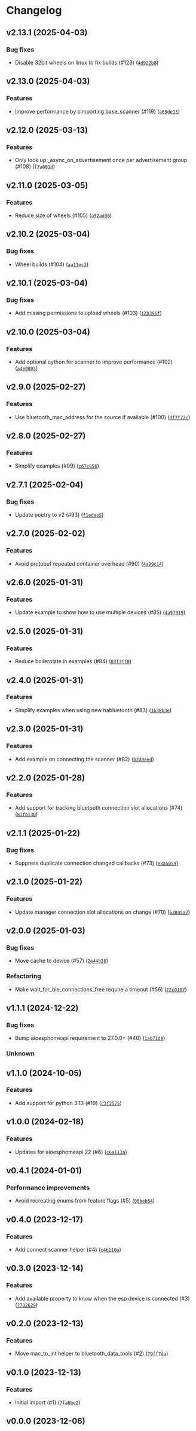 # Changelog

## v2.13.1 (2025-04-03)

### Bug fixes


- Disable 32bit wheels on linux to fix builds (#123) ([`4d922b8`](https://github.com/Bluetooth-Devices/bleak-esphome/commit/4d922b82b073073e710a50da8b1b80be99166d2d))


## v2.13.0 (2025-04-03)

### Features


- Improve performance by cimporting base_scanner (#119) ([`a69de13`](https://github.com/Bluetooth-Devices/bleak-esphome/commit/a69de13dce134108cb018c4197aaeef1a07cfda2))


## v2.12.0 (2025-03-13)

### Features


- Only look up _async_on_advertisement once per advertisement group (#108) ([`f7a001d`](https://github.com/Bluetooth-Devices/bleak-esphome/commit/f7a001d4288d0fec56a7467ebb6759c2658c40dd))


## v2.11.0 (2025-03-05)

### Features


- Reduce size of wheels (#105) ([`a52ad36`](https://github.com/Bluetooth-Devices/bleak-esphome/commit/a52ad36a8838a8516b7d533f0a5080c50ad9db7e))


## v2.10.2 (2025-03-04)

### Bug fixes


- Wheel builds (#104) ([`aa11ec3`](https://github.com/Bluetooth-Devices/bleak-esphome/commit/aa11ec370e58572d79dda34e397013b0006d8ca7))


## v2.10.1 (2025-03-04)

### Bug fixes


- Add missing permissions to upload wheels (#103) ([`12b396f`](https://github.com/Bluetooth-Devices/bleak-esphome/commit/12b396f8857b89b23ed978202eca37be33b7cf38))


## v2.10.0 (2025-03-04)

### Features


- Add optional cython for scanner to improve performance (#102) ([`a4e0803`](https://github.com/Bluetooth-Devices/bleak-esphome/commit/a4e08034f3565fd086432402e68b20feb081a4df))


## v2.9.0 (2025-02-27)

### Features


- Use bluetooth_mac_address for the source if available (#100) ([`df7f72c`](https://github.com/Bluetooth-Devices/bleak-esphome/commit/df7f72c18234ab95f2fcdc4322bab35d2065294c))


## v2.8.0 (2025-02-27)

### Features


- Simplify examples (#99) ([`c67c856`](https://github.com/Bluetooth-Devices/bleak-esphome/commit/c67c856207724f7ea81fd2f924a3f9940ddd58d8))


## v2.7.1 (2025-02-04)

### Bug fixes


- Update poetry to v2 (#93) ([`f1edae5`](https://github.com/Bluetooth-Devices/bleak-esphome/commit/f1edae54bba1320c6f8292e837f14720baa79f13))


## v2.7.0 (2025-02-02)

### Features


- Avoid protobuf repeated container overhead (#90) ([`4a99c14`](https://github.com/Bluetooth-Devices/bleak-esphome/commit/4a99c14613c3243716e237d53816d821b12de2f4))


## v2.6.0 (2025-01-31)

### Features


- Update example to show how to use multiple devices (#85) ([`4a97019`](https://github.com/Bluetooth-Devices/bleak-esphome/commit/4a97019bcf8baa7bfd4894d643d3f6c300de7603))


## v2.5.0 (2025-01-31)

### Features


- Reduce boilerplate in examples (#84) ([`03f3ff8`](https://github.com/Bluetooth-Devices/bleak-esphome/commit/03f3ff83d8f5719a53628d542a47e71988eb4599))


## v2.4.0 (2025-01-31)

### Features


- Simplify examples when using new habluetooth (#83) ([`1b38b3e`](https://github.com/Bluetooth-Devices/bleak-esphome/commit/1b38b3ef5f95b9df3fc3d71b123dadacd451852d))


## v2.3.0 (2025-01-31)

### Features


- Add example on connecting the scanner (#82) ([`b2d0eed`](https://github.com/Bluetooth-Devices/bleak-esphome/commit/b2d0eedb5e22a448d41c2e65cfc4998a3e3972e2))


## v2.2.0 (2025-01-28)

### Features


- Add support for tracking bluetooth connection slot allocations (#74) ([`81fb130`](https://github.com/Bluetooth-Devices/bleak-esphome/commit/81fb13001bf919962a26c51045c8acf4fd87f536))


## v2.1.1 (2025-01-22)

### Bug fixes


- Suppress duplicate connection changed callbacks (#73) ([`e3a5059`](https://github.com/Bluetooth-Devices/bleak-esphome/commit/e3a505964ca3670e8f99450a4e33761026a5581b))


## v2.1.0 (2025-01-22)

### Features


- Update manager connection slot allocations on change (#70) ([`63045a7`](https://github.com/Bluetooth-Devices/bleak-esphome/commit/63045a777088f28dded3c8e9f0a9959158af2348))


## v2.0.0 (2025-01-03)

### Bug fixes


- Move cache to device (#57) ([`2e44b28`](https://github.com/Bluetooth-Devices/bleak-esphome/commit/2e44b284bc92967ccf1124dc9a78a9e04f0fb1f5))


### Refactoring


- Make wait_for_ble_connections_free require a timeout (#56) ([`72c0107`](https://github.com/Bluetooth-Devices/bleak-esphome/commit/72c01078ed75686a8a6bd1ab0ed8243b0e69f99c))


## v1.1.1 (2024-12-22)

### Bug fixes


- Bump aioesphomeapi requirement to 27.0.0+ (#40) ([`1ab71d8`](https://github.com/Bluetooth-Devices/bleak-esphome/commit/1ab71d812945c4d361272126b1c8bde68f171416))


### Unknown



## v1.1.0 (2024-10-05)

### Features


- Add support for python 3.13 (#19) ([`c3f2575`](https://github.com/Bluetooth-Devices/bleak-esphome/commit/c3f2575c9b942c1d89fb0f804b943678a6e75044))


## v1.0.0 (2024-02-18)

### Features


- Updates for aioesphomeapi 22 (#6) ([`c6a113a`](https://github.com/Bluetooth-Devices/bleak-esphome/commit/c6a113a95313a22e47ccb6a1fda8c6e2e4b32850))


## v0.4.1 (2024-01-01)

### Performance improvements


- Avoid recreating enums from feature flags (#5) ([`00beb54`](https://github.com/Bluetooth-Devices/bleak-esphome/commit/00beb54db075768069d9b48c1244866d2d402db2))


## v0.4.0 (2023-12-17)

### Features


- Add connect scanner helper (#4) ([`c4b110a`](https://github.com/Bluetooth-Devices/bleak-esphome/commit/c4b110a6f3301af2d7a4bded236e2f5036a0d598))


## v0.3.0 (2023-12-14)

### Features


- Add available property to know when the esp device is connected (#3) ([`7732629`](https://github.com/Bluetooth-Devices/bleak-esphome/commit/773262937fe106c573077a1f1d43156f00579f64))


## v0.2.0 (2023-12-13)

### Features


- Move mac_to_int helper to bluetooth_data_tools (#2) ([`79ff7da`](https://github.com/Bluetooth-Devices/bleak-esphome/commit/79ff7da11cd360becf0e4c69c41c630d47b6fa13))


## v0.1.0 (2023-12-13)

### Features


- Initial import (#1) ([`7fa6be2`](https://github.com/Bluetooth-Devices/bleak-esphome/commit/7fa6be28a475781ebd90e7e0060bb0890b68b29b))


## v0.0.0 (2023-12-06)
